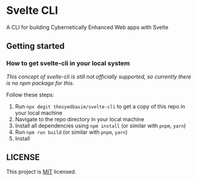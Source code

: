 # Svelte CLI

A CLI for building Cybernetically Enhanced Web apps with Svelte

## Getting started

### How to get svelte-cli in your local system

_This concept of svelte-cli is still not officially supported, so currently there is no npm package for this._

Follow these steps:

1. Run `npx degit thesyedbasim/svelte-cli` to get a copy of this repo in your local machine
2. Navigate to the repo directory in your local machine
3. Install all dependencies using `npm install` (or similar with `pnpm`, `yarn`)
4. Run `npm run build` (or similar with `pnpm`, `yarn`)
5. Install

## LICENSE

This project is [MIT](https://github.com/thesyedbasim/svelte-cli/blob/main/LICENSE) licensed.
